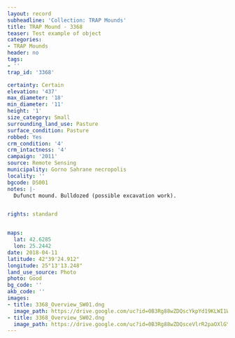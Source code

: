 ```yaml
---
layout: record
subheadline: 'Collection: TRAP Mounds'
title: TRAP Mound - 3368
teaser: Test example of object
categories:
- TRAP Mounds
header: no
tags:
- ''
trap_id: '3368'

certainty: Certain
elevation: '437'
max_diameter: '18'
min_diameter: '11'
height: '1'
size_category: Small
surrounding_land_use: Pasture
surface_condition: Pasture
robbed: Yes
crm_condition: '4'
crm_intactness: '4'
campaign: '2011'
source: Remote Sensing
municipality: Gorno Sahrane necropolis
locality: ''
bgcode: DS001
notes: |-
  Dufunct mound. Bulldozed (possible excavation work).


rights: standard


maps:
  lat: 42.6285
  lon: 25.2442
date: 2018-04-11
latitude: 42°39'24.912"
longitude: 25°13'13.248"
land_use_source: Photo
photo: Good
bg_code: ''
akb_code: ''
images:
- title: 3368_Overview_SW01.dng
  image_path: https://drive.google.com/uc?id=0B3Rg88wZDQscYkpYd19KLWI1WmM
- title: 3368_Overview_SW02.dng
  image_path: https://drive.google.com/uc?id=0B3Rg88wZDQsceVlrR2paOXlGYnc
---
```

